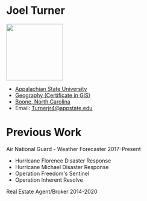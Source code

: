 Joel Turner
======

<img src="jrtphto.jpg" width="150"/>


- [Appalachian State University](https://www.appstate.edu/)
- [Geography (Certificate in GIS)](https://geo.appstate.edu/)
- [Boone, North Carolina](https://www.townofboone.net/)
- Email: Turnerjr4@appstate.edu

Previous Work
==

Air National Guard - Weather Forecaster
2017-Present
 - Hurricane Florence Disaster Response
 - Hurricane Michael Disaster Response
 - Operation Freedom's Sentinel 
 - Operation Inherent Resolve

 Real Estate Agent/Broker
 2014-2020
